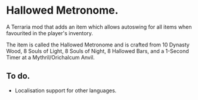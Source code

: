 # Hallowed Metronome.
A Terraria mod that adds an item which allows autoswing for all items when favourited in the player's inventory.

The item is called the Hallowed Metronome and is crafted from 10 Dynasty Wood, 8 Souls of Light, 8 Souls of Night, 8 Hallowed Bars, and a 1-Second Timer at a Mythril/Orichalcum Anvil.

## To do.
* Localisation support for other languages.
